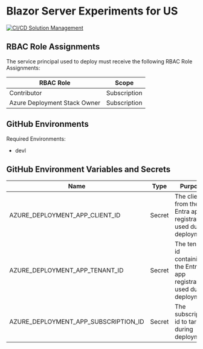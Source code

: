 # Blazor Server Experiments for US

[![CI/CD Solution Management](https://github.com/newmancodes/blazor-server-experiments-for-us/actions/workflows/main.yml/badge.svg)](https://github.com/newmancodes/blazor-server-experiments-for-us/actions/workflows/main.yml)

## RBAC Role Assignments

The service principal used to deploy must receive the following RBAC Role Assignments:

| RBAC Role | Scope |
|-|-|
| Contributor | Subscription |
| Azure Deployment Stack Owner | Subscription |

## GitHub Environments

Required Environments:

- devl

## GitHub Environment Variables and Secrets

| Name | Type | Purpose |
|-|-|-|
| AZURE_DEPLOYMENT_APP_CLIENT_ID | Secret | The client id from the Entra app registration used during deployment |
| AZURE_DEPLOYMENT_APP_TENANT_ID | Secret | The tenant id containing the Entra app registration used during deployment |
| AZURE_DEPLOYMENT_APP_SUBSCRIPTION_ID | Secret | The subscription id to target during deployment |
